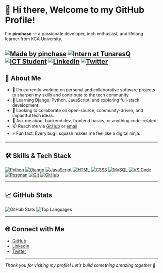 # 👋 Hi there, Welcome to my GitHub Profile!

I'm **pinchase** — a passionate developer, tech enthusiast, and lifelong learner from KCA University.

[![Made by pinchase](https://img.shields.io/badge/Made%20with❤️%20by-pinchase-blue?style=flat-square)](https://github.com/pinchase)
[![Intern at TunaresQ](https://img.shields.io/badge/Role-Backend%20Intern%20@%20TunaresQ-purple?style=flat-square)](https://github.com/pinchase)
[![ICT Student](https://img.shields.io/badge/Student-KCA%20University-orange?style=flat-square)](https://kca.ac.ke)
[![LinkedIn](https://img.shields.io/badge/Connect-LinkedIn-blue?style=flat-square&logo=linkedin)](www.linkedin.com/in/peterson-kagiri-2893742a1) 
[![Twitter](https://img.shields.io/badge/Tweets-%40pinchase-1DA1F2?style=flat-square&logo=twitter)](https://twitter.com/pin_chase) 
---

## 🚀 About Me

- 🔭 I’m currently working on personal and collaborative software projects to sharpen my skills and contribute to the tech community.
- 🌱 Learning Django, Python, JavaScript, and exploring full-stack development.
- 👯 Looking to collaborate on open-source, community-driven, and impactful tech ideas.
- 💬 Ask me about backend dev, frontend basics, or anything code-related!
- 📫 Reach me via [GitHub](https://github.com/pinchase) or [email](mailto:kagiripeterson8404.com)
- ⚡ Fun fact: Every bug I squash makes me feel like a digital ninja.

---

## 🛠️ Skills & Tech Stack

[![Python](https://img.shields.io/badge/Python-3.x-yellow?style=flat-square&logo=python)](https://python.org)
[![Django](https://img.shields.io/badge/Django-Backend%20Framework-092E20?style=flat-square&logo=django&logoColor=white)](https://www.djangoproject.com/)
[![JavaScript](https://img.shields.io/badge/JavaScript-Frontend-F7DF1E?style=flat-square&logo=javascript&logoColor=black)](https://developer.mozilla.org/en-US/docs/Web/JavaScript)
[![HTML](https://img.shields.io/badge/HTML5-Structure-E34F26?style=flat-square&logo=html5&logoColor=white)](https://developer.mozilla.org/en-US/docs/Web/HTML)
[![CSS3](https://img.shields.io/badge/CSS3-Styling-1572B6?style=flat-square&logo=css3&logoColor=white)](https://developer.mozilla.org/en-US/docs/Web/CSS)
[![MySQL](https://img.shields.io/badge/MySQL-Database-4479A1?style=flat-square&logo=mysql&logoColor=white)](https://www.mysql.com/)
[![VS Code](https://img.shields.io/badge/VS%20Code-Editor-007ACC?style=flat-square&logo=visual-studio-code)](https://code.visualstudio.com/)
[![Postman](https://img.shields.io/badge/Postman-API%20Testing-FF6C37?style=flat-square&logo=postman&logoColor=white)](https://www.postman.com/)
[![Git](https://img.shields.io/badge/Git-VersionControl-F05032?style=flat-square&logo=git&logoColor=white)](https://git-scm.com/)
[![GitHub](https://img.shields.io/badge/GitHub-Code-181717?style=flat-square&logo=github)](https://github.com/pinchase)

---

## 📈 GitHub Stats

![GitHub Stats](https://github-readme-stats.vercel.app/api?username=pinchase&show_icons=true&theme=default)
![Top Languages](https://github-readme-stats.vercel.app/api/top-langs/?username=pinchase&layout=compact&theme=default)

---

## 🌐 Connect with Me

- [GitHub](https://github.com/pinchase)
- [LinkedIn](www.linkedin.com/in/peterson-kagiri-2893742a1)
- [Twitter](https://twitter.com/pin_chase)

---

*Thank you for visiting my profile! Let’s build something amazing together 🚀*
